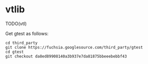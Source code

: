 # vtlib

TODO(vtl)

Get gtest as follows:
```
cd third_party
git clone https://fuchsia.googlesource.com/third_party/gtest
cd gtest
git checkout da8ed89908140a3b937e7da81875bbeeebebbf43
```
